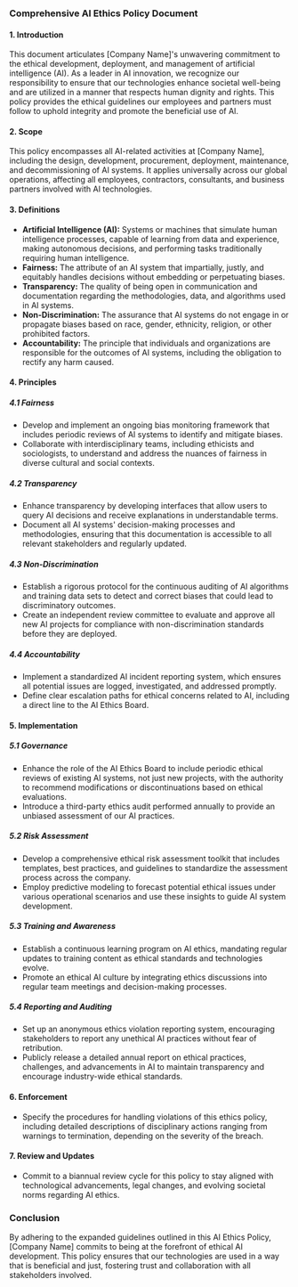 ### Comprehensive AI Ethics Policy Document

#### 1. Introduction
This document articulates [Company Name]'s unwavering commitment to the ethical development, deployment, and management of artificial intelligence (AI). As a leader in AI innovation, we recognize our responsibility to ensure that our technologies enhance societal well-being and are utilized in a manner that respects human dignity and rights. This policy provides the ethical guidelines our employees and partners must follow to uphold integrity and promote the beneficial use of AI.

#### 2. Scope
This policy encompasses all AI-related activities at [Company Name], including the design, development, procurement, deployment, maintenance, and decommissioning of AI systems. It applies universally across our global operations, affecting all employees, contractors, consultants, and business partners involved with AI technologies.

#### 3. Definitions
- **Artificial Intelligence (AI):** Systems or machines that simulate human intelligence processes, capable of learning from data and experience, making autonomous decisions, and performing tasks traditionally requiring human intelligence.
- **Fairness:** The attribute of an AI system that impartially, justly, and equitably handles decisions without embedding or perpetuating biases.
- **Transparency:** The quality of being open in communication and documentation regarding the methodologies, data, and algorithms used in AI systems.
- **Non-Discrimination:** The assurance that AI systems do not engage in or propagate biases based on race, gender, ethnicity, religion, or other prohibited factors.
- **Accountability:** The principle that individuals and organizations are responsible for the outcomes of AI systems, including the obligation to rectify any harm caused.

#### 4. Principles
##### 4.1 Fairness
- Develop and implement an ongoing bias monitoring framework that includes periodic reviews of AI systems to identify and mitigate biases.
- Collaborate with interdisciplinary teams, including ethicists and sociologists, to understand and address the nuances of fairness in diverse cultural and social contexts.

##### 4.2 Transparency
- Enhance transparency by developing interfaces that allow users to query AI decisions and receive explanations in understandable terms.
- Document all AI systems' decision-making processes and methodologies, ensuring that this documentation is accessible to all relevant stakeholders and regularly updated.

##### 4.3 Non-Discrimination
- Establish a rigorous protocol for the continuous auditing of AI algorithms and training data sets to detect and correct biases that could lead to discriminatory outcomes.
- Create an independent review committee to evaluate and approve all new AI projects for compliance with non-discrimination standards before they are deployed.

##### 4.4 Accountability
- Implement a standardized AI incident reporting system, which ensures all potential issues are logged, investigated, and addressed promptly.
- Define clear escalation paths for ethical concerns related to AI, including a direct line to the AI Ethics Board.

#### 5. Implementation
##### 5.1 Governance
- Enhance the role of the AI Ethics Board to include periodic ethical reviews of existing AI systems, not just new projects, with the authority to recommend modifications or discontinuations based on ethical evaluations.
- Introduce a third-party ethics audit performed annually to provide an unbiased assessment of our AI practices.

##### 5.2 Risk Assessment
- Develop a comprehensive ethical risk assessment toolkit that includes templates, best practices, and guidelines to standardize the assessment process across the company.
- Employ predictive modeling to forecast potential ethical issues under various operational scenarios and use these insights to guide AI system development.

##### 5.3 Training and Awareness
- Establish a continuous learning program on AI ethics, mandating regular updates to training content as ethical standards and technologies evolve.
- Promote an ethical AI culture by integrating ethics discussions into regular team meetings and decision-making processes.

##### 5.4 Reporting and Auditing
- Set up an anonymous ethics violation reporting system, encouraging stakeholders to report any unethical AI practices without fear of retribution.
- Publicly release a detailed annual report on ethical practices, challenges, and advancements in AI to maintain transparency and encourage industry-wide ethical standards.

#### 6. Enforcement
- Specify the procedures for handling violations of this ethics policy, including detailed descriptions of disciplinary actions ranging from warnings to termination, depending on the severity of the breach.

#### 7. Review and Updates
- Commit to a biannual review cycle for this policy to stay aligned with technological advancements, legal changes, and evolving societal norms regarding AI ethics.

### Conclusion
By adhering to the expanded guidelines outlined in this AI Ethics Policy, [Company Name] commits to being at the forefront of ethical AI development. This policy ensures that our technologies are used in a way that is beneficial and just, fostering trust and collaboration with all stakeholders involved.